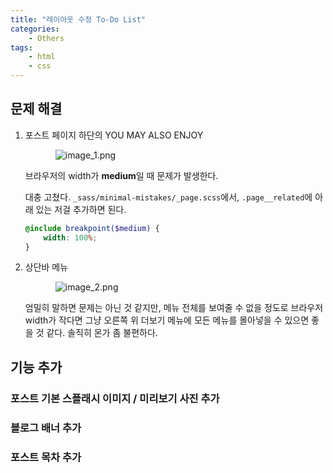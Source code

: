 ```yaml
---
title: "레이아웃 수정 To-Do List"
categories:
    - Others
tags:
    - html
    - css
---
```


<head></head>

## 문제 해결

1. 포스트 페이지 하단의 YOU MAY ALSO ENJOY

    <figure style="width: 80%; margin: auto;">
        <img src="/cs-blog/assets/images/레이아웃-수정-to-do-list/image_1.png" alt="image_1.png">
    </figure>

    브라우저의 width가 **medium**일 때 문제가 발생한다.

    대충 고쳤다. ```_sass/minimal-mistakes/_page.scss```에서, ```.page__related```에 아래 있는 저걸 추가하면 된다.

    ```scss
    @include breakpoint($medium) {
        width: 100%;
    }
    ```

2. 상단바 메뉴

    <figure style="width: 80%; margin: auto;">
        <img src="/cs-blog/assets/images/레이아웃-수정-to-do-list/image_1.png" alt="image_2.png">
    </figure>

    엄밀히 말하면 문제는 아닌 것 같지만, 메뉴 전체를 보여줄 수 없을 정도로 브라우저 width가 작다면 그냥 오른쪽 위 더보기 메뉴에 모든 메뉴를 몰아넣을 수 있으면 좋을 것 같다. 솔직히 몬가 좀 불편하다.

## 기능 추가

### 포스트 기본 스플래시 이미지 / 미리보기 사진 추가

### 블로그 배너 추가

### 포스트 목차 추가
